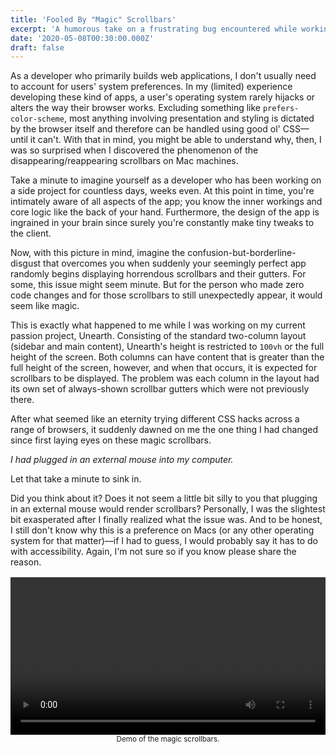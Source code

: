 ```yaml
---
title: 'Fooled By "Magic" Scrollbars'
excerpt: 'A humorous take on a frustrating bug encountered while working on Unearth.'
date: '2020-05-08T00:30:00.000Z'
draft: false
---
```


As a developer who primarily builds web applications, I don't usually need to
account for users' system preferences. In my (limited) experience developing
these kind of apps, a user's operating system rarely hijacks or alters the way
their browser works. Excluding something like `prefers-color-scheme`, most
anything involving presentation and styling is dictated by the browser itself
and therefore can be handled using good ol' CSS—until it can't. With that in
mind, you might be able to understand why, then, I was so surprised when I
discovered the phenomenon of the disappearing/reappearing scrollbars on Mac
machines.

Take a minute to imagine yourself as a developer who has been working on a
side project for countless days, weeks even. At this point in time, you're
intimately aware of all aspects of the app; you know the inner workings and
core logic like the back of your hand. Furthermore, the design of the app is
ingrained in your brain since surely you're constantly make tiny tweaks to the
client.

Now, with this picture in mind, imagine the confusion-but-borderline-disgust
that overcomes you when suddenly your seemingly perfect app randomly begins
displaying horrendous scrollbars and their gutters. For some, this issue might
seem minute. But for the person who made zero code changes and for those
scrollbars to still unexpectedly appear, it would seem like magic.

This is exactly what happened to me while I was working on my current passion
project, Unearth. Consisting of the standard two-column layout (sidebar and
main content), Unearth's height is restricted to `100vh` or the full height of
the screen. Both columns can have content that is greater than the full height
of the screen, however, and when that occurs, it is expected for scrollbars to
be displayed. The problem was each column in the layout had its own set of
always-shown scrollbar gutters which were not previously there.

After what seemed like an eternity trying different CSS hacks across a range of
browsers, it suddenly dawned on me the one thing I had changed since first
laying eyes on these magic scrollbars.

_I had plugged in an external mouse into my computer._

Let that take a minute to sink in.

Did you think about it? Does it not seem a little bit silly to you that
plugging in an external mouse would render scrollbars? Personally, I was the
slightest bit exasperated after I finally realized what the issue was. And to
be honest, I still don't know why this is a preference on Macs (or any other
operating system for that matter)—if I had to guess, I would probably say it
has to do with accessibility. Again, I'm not sure so if you know please share
the reason.

<div style="margin: 1rem 0">
<video controls preload="auto" width="100%">
  <source src="/blog-assets/magic-scrollbars.mp4" type="video/mp4" />
</video>
<center>
  <small>Demo of the magic scrollbars.</small>
</center>
</div>

